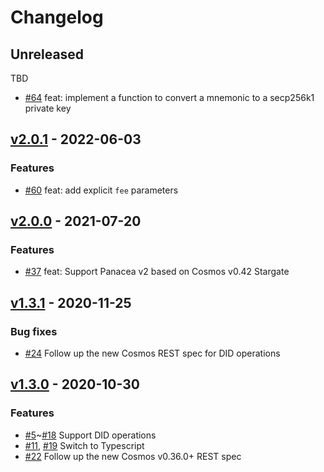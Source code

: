 # Changelog

## Unreleased

TBD
- [\#64](https://github.com/medibloc/panacea-js/pull/64) feat: implement a function to convert a mnemonic to a secp256k1 private key


## [v2.0.1](https://github.com/medibloc/panacea-js/releases/tag/v2.0.1) - 2022-06-03

### Features

- [\#60](https://github.com/medibloc/panacea-js/pull/60) feat: add explicit `fee` parameters


## [v2.0.0](https://github.com/medibloc/panacea-js/releases/tag/v2.0.0) - 2021-07-20

### Features

- [\#37](https://github.com/medibloc/panacea-js/pull/37) feat: Support Panacea v2 based on Cosmos v0.42 Stargate


## [v1.3.1](https://github.com/medibloc/panacea-js/releases/tag/v1.3.1) - 2020-11-25

### Bug fixes

- [\#24](https://github.com/medibloc/panacea-js/pull/24) Follow up the new Cosmos REST spec for DID operations


## [v1.3.0](https://github.com/medibloc/panacea-js/releases/tag/v1.3.0) - 2020-10-30

### Features

- [\#5](https://github.com/medibloc/panacea-js/pull/5)~[\#18](https://github.com/medibloc/panacea-js/pull/18) Support DID operations
- [\#11](https://github.com/medibloc/panacea-js/pull/11), [\#19](https://github.com/medibloc/panacea-js/pull/19) Switch to Typescript
- [\#22](https://github.com/medibloc/panacea-js/pull/22) Follow up the new Cosmos v0.36.0+ REST spec
